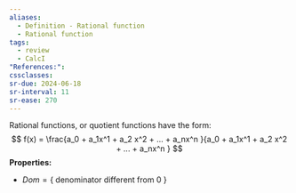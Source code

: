 ```yaml
---
aliases:
  - Definition - Rational function
  - Rational function
tags:
  - review
  - CalcI
"References:": 
cssclasses:
sr-due: 2024-06-18
sr-interval: 11
sr-ease: 270
---
```

Rational functions, or quotient functions have the form: 
$$
f(x) = \frac{a_0 + a_1x^1 + a_2 x^2 + ... + a_nx^n }{a_0 + a_1x^1 + a_2 x^2 + ... + a_nx^n }
$$
**Properties:**
+ $Dom = \{\text{ denominator different from 0 }\}$

